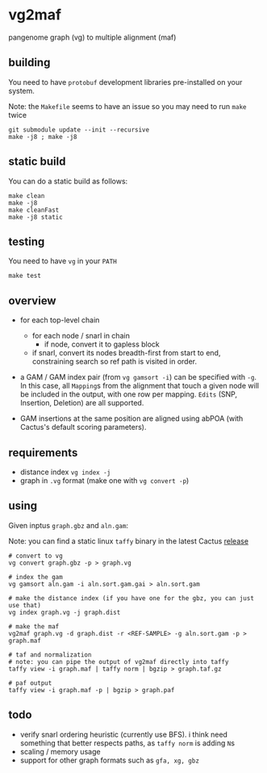 # vg2maf

pangenome graph (vg) to multiple alignment (maf)

## building

You need to have `protobuf` development libraries pre-installed on your system.

Note: the `Makefile` seems to have an issue so you may need to run `make` twice
```
git submodule update --init --recursive
make -j8 ; make -j8
```

## static build

You can do a static build as follows:
```
make clean
make -j8
make cleanFast
make -j8 static
```
## testing

You need to have `vg` in your `PATH`

```
make test
```

## overview

* for each top-level chain
    * for each node / snarl in chain
        * if node, convert it to gapless block
	* if snarl, convert its nodes breadth-first from start to end, constraining search so ref path is visited in order.

* a GAM / GAM index pair (from `vg gamsort -i`) can be specified with `-g`. In this case, all `Mapping`s from the alignment that touch a given node will be included in the output, with one row per mapping.  `Edits` (SNP, Insertion, Deletion) are all supported.

* GAM insertions at the same position are aligned using abPOA (with Cactus's default scoring parameters).

## requirements

* distance index `vg index -j`
* graph in `.vg` format (make one with `vg convert -p`)

## using

Given inptus `graph.gbz` and `aln.gam`:

Note: you can find a static linux `taffy` binary in the latest Cactus [release](https://github.com/ComparativeGenomicsToolkit/cactus/releases)

```
# convert to vg
vg convert graph.gbz -p > graph.vg

# index the gam
vg gamsort aln.gam -i aln.sort.gam.gai > aln.sort.gam

# make the distance index (if you have one for the gbz, you can just use that)
vg index graph.vg -j graph.dist

# make the maf
vg2maf graph.vg -d graph.dist -r <REF-SAMPLE> -g aln.sort.gam -p > graph.maf

# taf and normalization
# note: you can pipe the output of vg2maf directly into taffy
taffy view -i graph.maf | taffy norm | bgzip > graph.taf.gz

# paf output
taffy view -i graph.maf -p | bgzip > graph.paf

```

## todo

* verify snarl ordering heuristic (currently use BFS).  i think need something that better respects paths, as `taffy norm` is adding `N`s
* scaling / memory usage
* support for other graph formats such as `gfa, xg, gbz`


